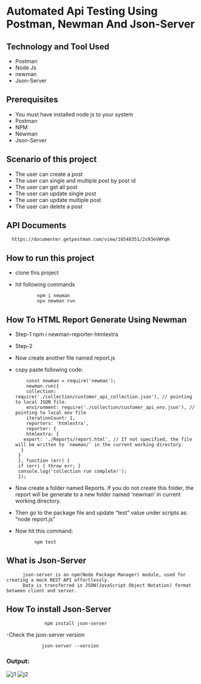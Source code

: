 # Automated Api Testing Using Postman, Newman And Json-Server

## Technology and Tool Used
- Postman
- Node Js
- newman
- Json-Server

## Prerequisites

- You must have installed node js to your system
- Postman
- NPM
- Newman
- Json-Server

## Scenario of this project

- The user can create a post
- The user can single and multiple post by post id
- The user can get all post 
- The user can update single post
- The user can update multiple post
- The user can delete a post

## API Documents

      https://documenter.getpostman.com/view/16548351/2s93eVWYqH 


## How to run this project

- clone this project
- hit following commands

              npm i newman
              npx newman run
 
 
## How To HTML Report Generate Using Newman

- Step-1
             npm i newman-reporter-htmlextra

- Step-2 
- Now create another file named report.js
- copy paste following code:

          const newman = require('newman');
          newman.run({
          collection: require('./collection/customer_api_collection.json'), // pointing to local JSON file.
          environment: require('./collection/customer_api_env.json'), // pointing to local env file
          iterationCount: 1,
          reporters: 'htmlextra',
          reporter: {
          htmlextra: {
         export: './Reports/report.html', // If not specified, the file will be written to `newman/` in the current working directory.
        }
       }
       }, function (err) {
       if (err) { throw err; }
       console.log('collection run complete!');
       });


- Now create a folder named Reports. If you do not create this folder, the report will be generate to a new folder named ‘newman’ in current working directory.

- Then go to the package file and update “test” value under scripts as: “node report.js”

- Now hit this command:

             npm test
 
 ## What is Json-Server
 
 
          json-server is an npm(Node Package Manager) module, used for creating a mock REST API effortlessly. 
          Data is transferred in JSON(JavaScript Object Notation) format between client and server.
 
 ## How To install Json-Server
 
                  npm install json-server
                  
 -Check the json-server version
 
                 json-server --version
 
 ### Output: 
 
 
 ![j1](https://user-images.githubusercontent.com/78067017/235963646-486c915a-403b-4a59-a156-dc5c86d63950.png)
![j2](https://user-images.githubusercontent.com/78067017/235963662-1a1816c7-f784-4dfe-91db-c7e9e615bb9f.png)









